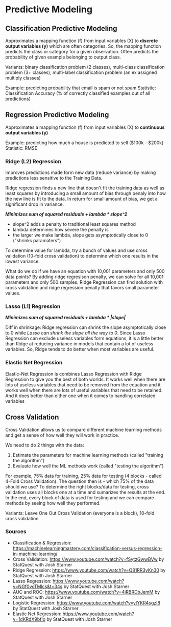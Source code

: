 # Predictive Modeling
## Classification Predictive Modeling
Approximates a mapping function (f) from input variables (X) to **discrete output variables (y)** which are often categories. 
So, the mapping function predicts the class or category for a given observation. Often predicts the probability of given
example belonging to output class. 

Variants: binary classification problem (2 classes), multi-class classification problem (3+ classes), 
multi-label classification problem (an ex assigned multiply classes)

Example: predicting probability that email is spam or not spam
Statistic: Classification Accuracy (% of correctly classified examples out of all predictions) 

## Regression Predictive Modeling
Approximates a mapping function (f) from input variables (X) to **continuous output variables (y)**

Example: predicting how much a house is predicted to sell ($100k - $200k)
Statistic: RMSE

### Ridge (L2) Regression 
Improves predictions made form new data (reduce variance) by making predictions less sensitive to the Training Data.

Ridge regression finds a new line that doesn't fit the training data as well as least squares by introducing a small 
amount of bias through penaly into how the new line is fit to the data. In return for small amount of bias, we get a 
significant drop in variance. 

***Minimizes sum of squared residuals + lambda * slope^2***
- slope^2 adds a penalty to traditional least squares method
- lambda determines how severe the penalty is
- the larger we make lambda, slope gets asymptotically close to 0 ("shrinks paramaters")

To determine value for lambda, try a bunch of values and use cross validation (10-fold cross validation) to determine
which one results in the lowest variance. 

What do we do if we have an equation with 10,001 parameters and only 500 data points? By adding 
ridge regresison penalty, we can solve for all 10,001 parameters and only 500 samples. Ridge 
Regression can find solution with cross validation and ridge regression penalty that favors small parameter
values.

### Lasso (L1) Regression
***Minimizes sum of squared residuals + lambda * |slope|***

Diff in shrinkage: Ridge regression can shrink the slope asymptotically close to 0 while _Lasso can shrink
the slope all the way to 0_. Since Lasso Regression can exclude useless variables form equations, it is a little better
than Ridge at reducing variance in models that contain a lot of useless variables. So, Ridge tends to do better 
when most variables are useful.

### Elastic Net Regression
Elastic-Net Regression is combines Lasso Regression with Ridge Regression to give you the best of both worlds. It works well when there are lots of useless variables that need to be removed from the equation and it works well when there are lots of useful variables that need to be retained. And it does better than either one when it comes to handling correlated variables

## Cross Validation

Cross Validation allows us to compare different machine learning methods and get a sense of how well they
will work in practice. 

We need to do 2 things with the data:
1) Estimate the parameters for machine learning methods (called "training the algorithm")
2) Evaluate how well the ML methods work (called "testing the algorithm")

For example, 75% data for training, 25% data for testing (4 blocks - called 4-Fold Cross Validation). 
The question then is - which 75% of the data should we use?
To determine the right blocks/data for testing, cross validation uses all blocks one at a time and sumarizes the results 
at the end. In the end, every block of data is used for testing and we can compare methods by seeing how well they performed.

Variants: Leave One Out Cross Validation (everyone is a block), 10-fold cross validation

### Sources
- Classification & Regression: https://machinelearningmastery.com/classification-versus-regression-in-machine-learning/
- Cross Validation: https://www.youtube.com/watch?v=fSytzGwwBVw by StatQuest with Josh Starner
- Ridge Regression: https://www.youtube.com/watch?v=Q81RR3yKn30 by StatQuest with Josh Starner
- Lasso Regression: https://www.youtube.com/watch?v=NGf0voTMlcs&t=34s by StatQuest with Josh Starner
- AUC and ROC: https://www.youtube.com/watch?v=4jRBRDbJemM by StatQuest with Josh Starner
- Logistic Regression: https://www.youtube.com/watch?v=yIYKR4sgzI8 by StatQuest with Josh Starner
- Elastic Net Regression: https://www.youtube.com/watch?v=1dKRdX9bfIo by StatQuest with Josh Starner
